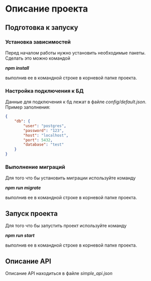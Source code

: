 # Описание проекта

## Подготовка к запуску
### Установка зависимостей
Перед началом работы нужно установить необходимые пакеты. Сделать это можно командой

**_npm install_**

выполнив ее в командной строке в корневой папке проекта.

### Настройка подключения к БД
Данные для подключения к бд лежат в файле _config/default.json_.
Пример заполнения:

```json
{
    "db": {
        "user": "postgres",
        "password": "123",
        "host": "localhost",
        "port": 5432,
        "database": "test"
    }
}
```

### Выполнение миграций
Для того что бы установить миграции используйте команду

**_npm run migrate_**

выполнив ее в командной строке в корневой папке проекта.

## Запуск проекта

Для того что бы запустить проект используйте команду

**_npm run start_**

выполнив ее в командной строке в корневой папке проекта.

## Описание API
Описание API находиться в файле _simple_api.json_